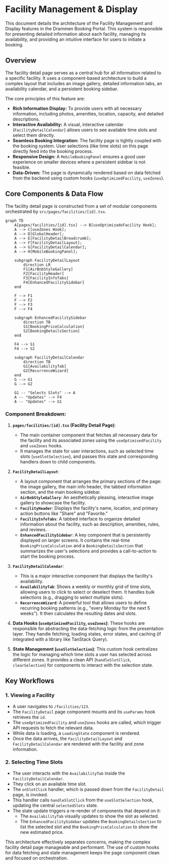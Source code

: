# Facility Management & Display

This document details the architecture of the Facility Management and Display features in the Drammen Booking Portal. This system is responsible for presenting detailed information about each facility, managing its availability, and providing an intuitive interface for users to initiate a booking.

## Overview

The facility detail page serves as a central hub for all information related to a specific facility. It uses a component-based architecture to build a complex layout that includes an image gallery, detailed information tabs, an availability calendar, and a persistent booking sidebar.

The core principles of this feature are:
- **Rich Information Display:** To provide users with all necessary information, including photos, amenities, location, capacity, and detailed descriptions.
- **Interactive Availability:** A visual, interactive calendar (`FacilityDetailCalendar`) allows users to see available time slots and select them directly.
- **Seamless Booking Integration:** The facility page is tightly coupled with the booking system. User selections (like time slots) on this page directly feed into the booking process.
- **Responsive Design:** A `MobileBookingPanel` ensures a good user experience on smaller devices where a persistent sidebar is not feasible.
- **Data-Driven:** The page is dynamically rendered based on data fetched from the backend using custom hooks (`useOptimizedFacility`, `useZones`).

## Core Components & Data Flow

The facility detail page is constructed from a set of modular components orchestrated by `src/pages/facilities/[id].tsx`.

```mermaid
graph TD
    A[pages/facilities/[id].tsx] --> B[useOptimizadoFacility Hook];
    A --> C[useZones Hook];
    A --> D[GlobalHeader];
    A --> E[FacilityDetailBreadcrumb];
    A --> F[FacilityDetailLayout];
    A --> G[FacilityDetailCalendar];
    A --> H[MobileBookingPanel];

    subgraph FacilityDetailLayout
        direction LR
        F1[AirBnbStyleGallery]
        F2[FacilityHeader]
        F3[FacilityInfoTabs]
        F4[EnhancedFacilitySidebar]
    end

    F --> F1
    F --> F2
    F --> F3
    F --> F4
    
    subgraph EnhancedFacilitySidebar
        direction TB
        S1[BookingPriceCalculation]
        S2[BookingDetailsSection]
    end
    
    F4 --> S1
    F4 --> S2

    subgraph FacilityDetailCalendar
        direction TB
        G1[AvailabilityTab]
        G2[RecurrenceWizard]
    end
    G --> G1
    G --> G2
    
    G1 -- "Selects Slots" --> A
    A -- "Updates" --> F4
    A -- "Updates" --> G1

```

### Component Breakdown:

1.  **`pages/facilities/[id].tsx` (Facility Detail Page)**:
    - The main container component that fetches all necessary data for the facility and its associated zones using the `useOptimisedFacility` and `useZones` hooks.
    - It manages the state for user interactions, such as selected time slots (`useSlotSelection`), and passes this state and corresponding handlers down to child components.

2.  **`FacilityDetailLayout`**:
    - A layout component that arranges the primary sections of the page: the image gallery, the main info header, the tabbed information section, and the main booking sidebar.
    - **`AirBnbStyleGallery`**: An aesthetically pleasing, interactive image gallery to showcase the facility.
    - **`FacilityHeader`**: Displays the facility's name, location, and primary action buttons like "Share" and "Favorite."
    - **`FacilityInfoTabs`**: A tabbed interface to organize detailed information about the facility, such as description, amenities, rules, and reviews.
    - **`EnhancedFacilitySidebar`**: A key component that is persistently displayed on larger screens. It contains the real-time `BookingPriceCalculation` and a `BookingDetailsSection` that summarizes the user's selections and provides a call-to-action to start the booking process.

3.  **`FacilityDetailCalendar`**:
    - This is a major interactive component that displays the facility's availability.
    - **`AvailabilityTab`**: Shows a weekly or monthly grid of time slots, allowing users to click to select or deselect them. It handles bulk selections (e.g., dragging to select multiple slots).
    - **`RecurrenceWizard`**: A powerful tool that allows users to define recurring booking patterns (e.g., "every Monday for the next 5 weeks"). It then calculates the resulting dates and slots.

4.  **Data Hooks (`useOptimizedFacility`, `useZones`)**: These hooks are responsible for abstracting the data-fetching logic from the presentation layer. They handle fetching, loading states, error states, and caching (if integrated with a library like TanStack Query).

5.  **State Management (`useSlotSelection`)**: This custom hook centralizes the logic for managing which time slots a user has selected across different zones. It provides a clean API (`handleSlotClick`, `clearSelection`) for components to interact with the selection state.

## Key Workflows

### 1. Viewing a Facility

- A user navigates to `/facilities/123`.
- The `FacilityDetail` page component mounts and its `useParams` hook retrieves the `id`.
- The `useOptimizedFacility` and `useZones` hooks are called, which trigger API requests to fetch the relevant data.
- While data is loading, a `LoadingState` component is rendered.
- Once the data arrives, the `FacilityDetailLayout` and `FacilityDetailCalendar` are rendered with the facility and zone information.

### 2. Selecting Time Slots

- The user interacts with the `AvailabilityTab` inside the `FacilityDetailCalendar`.
- They click on an available time slot.
- The `onSlotClick` handler, which is passed down from the `FacilityDetail` page, is invoked.
- This handler calls `handleSlotClick` from the `useSlotSelection` hook, updating the central `selectedSlots` state.
- The state update triggers a re-render of components that depend on it:
    - The `AvailabilityTab` visually updates to show the slot as selected.
    - The `EnhancedFacilitySidebar` updates the `BookingDetailsSection` to list the selected slot and the `BookingPriceCalculation` to show the new estimated price.

This architecture effectively separates concerns, making the complex facility detail page manageable and performant. The use of custom hooks for data fetching and state management keeps the page component clean and focused on orchestration. 